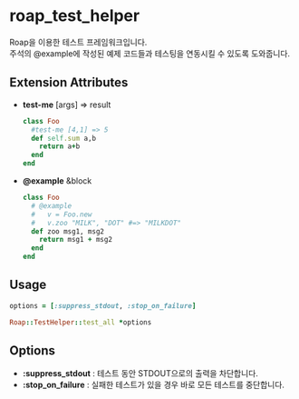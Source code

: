 roap_test_helper
====
Roap을 이용한 테스트 프레임워크입니다.<br>
주석의 @example에 작성된 예제 코드들과 테스팅을 연동시킬 수 있도록 도와줍니다.

Extension Attributes
----
* __test-me__ [args] => result

  ```rb
  class Foo
    #test-me [4,1] => 5
    def self.sum a,b
      return a+b
    end
  end
  ```
* __@example__ &block

  ```rb
  class Foo
    # @example
    #   v = Foo.new
    #   v.zoo "MILK", "DOT" #=> "MILKDOT"
    def zoo msg1, msg2
      return msg1 + msg2
    end
  end
  ```
  
Usage
----
```rb
options = [:suppress_stdout, :stop_on_failure]

Roap::TestHelper::test_all *options
```

Options
----
* __:suppress_stdout__ : 테스트 동안 STDOUT으로의 출력을 차단합니다.
* __:stop_on_failure__ : 실패한 테스트가 있을 경우 바로 모든 테스트를 중단합니다.
